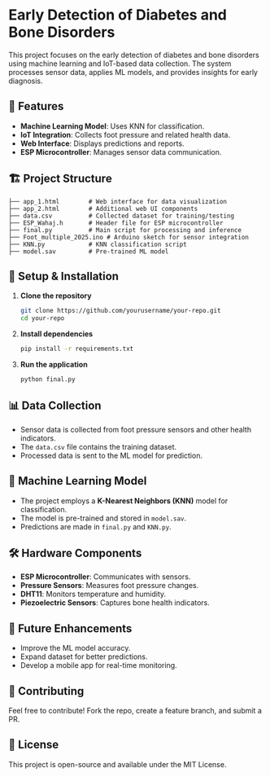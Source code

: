 # Early Detection of Diabetes and Bone Disorders

This project focuses on the early detection of diabetes and bone disorders using machine learning and IoT-based data collection. The system processes sensor data, applies ML models, and provides insights for early diagnosis.

## 📌 Features
- **Machine Learning Model**: Uses KNN for classification.
- **IoT Integration**: Collects foot pressure and related health data.
- **Web Interface**: Displays predictions and reports.
- **ESP Microcontroller**: Manages sensor data communication.

## 🏗 Project Structure
```
├── app_1.html        # Web interface for data visualization
├── app_2.html        # Additional web UI components
├── data.csv          # Collected dataset for training/testing
├── ESP_Wahaj.h       # Header file for ESP microcontroller
├── final.py          # Main script for processing and inference
├── Foot_multiple_2025.ino # Arduino sketch for sensor integration
├── KNN.py            # KNN classification script
├── model.sav         # Pre-trained ML model
```

## 🔧 Setup & Installation
1. **Clone the repository**
   ```sh
   git clone https://github.com/yourusername/your-repo.git
   cd your-repo
   ```
2. **Install dependencies**
   ```sh
   pip install -r requirements.txt
   ```
3. **Run the application**
   ```sh
   python final.py
   ```

## 📊 Data Collection
- Sensor data is collected from foot pressure sensors and other health indicators.
- The `data.csv` file contains the training dataset.
- Processed data is sent to the ML model for prediction.

## 🤖 Machine Learning Model
- The project employs a **K-Nearest Neighbors (KNN)** model for classification.
- The model is pre-trained and stored in `model.sav`.
- Predictions are made in `final.py` and `KNN.py`.

## 🛠 Hardware Components
- **ESP Microcontroller**: Communicates with sensors.
- **Pressure Sensors**: Measures foot pressure changes.
- **DHT11**: Monitors temperature and humidity.
- **Piezoelectric Sensors**: Captures bone health indicators.

## 🚀 Future Enhancements
- Improve the ML model accuracy.
- Expand dataset for better predictions.
- Develop a mobile app for real-time monitoring.

## 🤝 Contributing
Feel free to contribute! Fork the repo, create a feature branch, and submit a PR.

## 📜 License
This project is open-source and available under the MIT License.
